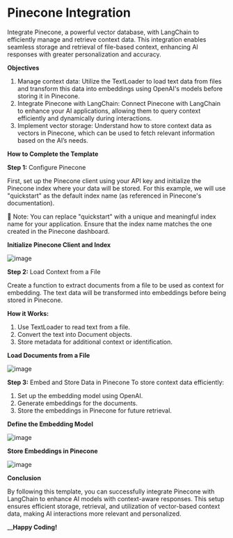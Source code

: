 # Pinecone Integration
Integrate Pinecone, a powerful vector database, with LangChain to efficiently manage and retrieve context data. This integration enables seamless storage and retrieval of file-based context, enhancing AI responses with greater personalization and accuracy.

**Objectives**
  1. Manage context data: Utilize the TextLoader to load text data from files and transform this data into embeddings using OpenAI's models before storing it in Pinecone.
  2. Integrate Pinecone with LangChain: Connect Pinecone with LangChain to enhance your AI applications, allowing them to query context efficiently and dynamically during interactions.
  3. Implement vector storage: Understand how to store context data as vectors in Pinecone, which can be used to fetch relevant information based on the AI’s needs.

**How to Complete the Template**

**Step 1:** Configure Pinecone

First, set up the Pinecone client using your API key and initialize the Pinecone index where your data will be stored. For this example, we will use "quickstart" as the default index name (as referenced in Pinecone's documentation).

📌 Note: You can replace "quickstart" with a unique and meaningful index name for your application. Ensure that the index name matches the one created in the Pinecone dashboard.

**Initialize Pinecone Client and Index**

![image](https://github.com/user-attachments/assets/a4806e95-d127-4ff2-8941-775634264f99)


**Step 2:** Load Context from a File

Create a function to extract documents from a file to be used as context for embedding. The text data will be transformed into embeddings before being stored in Pinecone.

**How it Works:**
1. Use TextLoader to read text from a file.
2. Convert the text into Document objects.
3. Store metadata for additional context or identification.

**Load Documents from a File**

![image](https://github.com/user-attachments/assets/f4ee3a5e-5750-4145-9837-ada64a7a5a82)


**Step 3:** Embed and Store Data in Pinecone
To store context data efficiently:
1. Set up the embedding model using OpenAI.
2. Generate embeddings for the documents.
3. Store the embeddings in Pinecone for future retrieval.
   
**Define the Embedding Model**

![image](https://github.com/user-attachments/assets/df07e875-8e68-42cc-ac4c-7ad40eebe4d7)


**Store Embeddings in Pinecone**

![image](https://github.com/user-attachments/assets/698bd66e-2dcf-4855-94a4-797cc19694d4)


**Conclusion**

By following this template, you can successfully integrate Pinecone with LangChain to enhance AI models with context-aware responses. This setup ensures efficient storage, retrieval, and utilization of vector-based context data, making AI interactions more relevant and personalized.

__**Happy Coding!**
